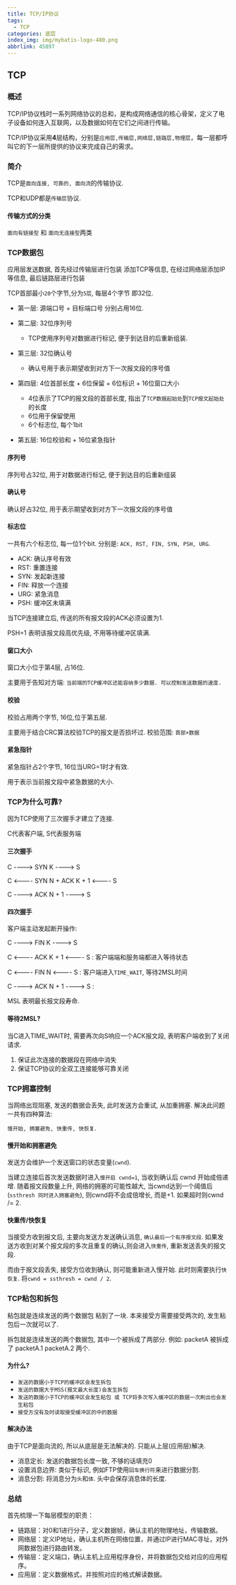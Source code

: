 ```yaml
---
title: TCP/IP协议
tags:
  - TCP
categories: 底层
index_img: img/mybatis-logo-480.png
abbrlink: 45897
---
```


## TCP

### 概述

TCP/IP协议栈时一系列网络协议的总和，是构成网络通信的核心骨架，定义了电子设备如何连入互联网，以及数据如何在它们之间进行传输。

TCP/IP协议采用**4**层结构，分别是`应用层,传输层,网络层,链路层,物理层`，每一层都呼叫它的下一层所提供的协议来完成自己的需求。



### 简介

TCP是`面向连接, 可靠的, 面向流`的传输协议.



TCP和UDP都是`传输层`协议.







#### 传输方式的分类

`面向有链接型` 和 `面向无连接型`两类



### TCP数据包

应用层发送数据, 首先经过传输层进行包装 添加TCP等信息, 在经过网络层添加IP等信息, 最后链路层进行包装



TCP首部最小`20`个字节,分为`5层`, 每层4个字节 即32位.

- 第一层: 源端口号 + 目标端口号 分别占用16位.

- 第二层: 32位序列号
  - TCP使用序列号对数据进行标记, 便于到达目的后重新组装.

- 第三层: 32位确认号
  - 确认号用于表示期望收到对方下一次报文段的序号值

- 第四层: 4位首部长度 + 6位保留 + 6位标识 + 16位窗口大小
  - 4位表示了TCP的报文段的首部长度, 指出了`TCP数据起始处`到`TCP报文起始处`的长度
  - 6位用于保留使用
  - 6个标志位, 每个1bit

- 第五层: 16位校验和 + 16位紧急指针



#### 序列号

序列号占32位, 用于对数据进行标记, 便于到达目的后重新组装



#### 确认号

确认好占32位, 用于表示期望收到对方下一次报文段的序号值



#### 标志位

一共有六个标志位, 每一位1个bit. 分别是: `ACK, RST, FIN, SYN, PSH, URG`.

- ACK: 确认序号有效
- RST: 重置连接
- SYN: 发起新连接
- FIN: 释放一个连接
- URG: 紧急消息
- PSH: 缓冲区未填满



当TCP连接建立后, 传送的所有报文段的ACK必须设置为1.

PSH=1 表明该报文段高优先级, 不用等待缓冲区填满.



#### 窗口大小

窗口大小位于第4层, 占16位.

主要用于告知对方端: `当前端的TCP缓冲区还能容纳多少数据. 可以控制发送数据的速度.`



#### 校验

校验占用两个字节, 16位,位于第五层.

主要用于结合CRC算法校验TCP的报文是否损坏过. 校验范围: `首部+数据`



#### 紧急指针

紧急指针占2个字节, 16位当URG=1时才有效.

 用于表示当前报文段中紧急数据的大小.





### TCP为什么可靠?

因为TCP使用了三次握手才建立了连接.

C代表客户端, S代表服务端



#### 三次握手

C ----> SYN K ----> S

C <---- SYN N + ACK K + 1 <---- S

C ----> ACK N + 1 ----> S



#### 四次握手

客户端主动发起断开操作:

C ----> FIN K ----> S

C <----  ACK K + 1 <---- S   :  客户端端和服务端都进入等待状态

C <----  FIN N <---- S          : 客户端进入`TIME_WAIT`, 等待2MSL时间

C ---->  ACK N + 1 ----> S   : 



MSL 表明最长报文段寿命.



#### 等待2MSL?

当C进入TIME_WAIT时, 需要再次向S响应一个ACK报文段, 表明客户端收到了关闭请求.

1. 保证此次连接的数据段在网络中消失
2. 保证TCP协议的全双工连接能够可靠关闭





### TCP拥塞控制

当网络出现阻塞, 发送的数据会丢失, 此时发送方会重试, 从加重拥塞.  解决此问题一共有四种算法:

`慢开始, 拥塞避免, 快重传, 快恢复`.



#### 慢开始和拥塞避免

发送方会维护一个发送窗口的状态变量(`cwnd`). 

当建立连接后首次发送数据时进入`慢开启 cwnd=1`, 当收到确认后 cwnd 开始成倍递增. 随着报文段数量上升, 网络的拥塞的可能性越大, 当cwnd达到一个阈值后(`ssthresh 同时进入拥塞避免`), 则cwnd将不会成倍增长, 而是+1. 如果超时则cwnd /= 2.



#### 快重传/快恢复

当接受方收到报文后, 主要向发送方发送确认消息, `确认最后一个有序报文段`. 如果发送方收到对某个报文段的多次且重复的确认,则会进入`快重传`, 重新发送丢失的报文段. 

而由于报文段丢失, 接受方位收到确认, 则可能重新进入慢开始. 此时则需要执行`快恢复`. 将`cwnd = ssthresh = cwnd / 2`.





### TCP粘包和拆包

粘包就是连续发送的两个数据包 粘到了一块. 本来接受方需要接受两次的, 发生粘包后一次就可以了.

拆包就是连续发送的两个数据包, 其中一个被拆成了两部分. 例如: packetA 被拆成了 packetA.1 packetA.2 两个.



#### 为什么?

- `发送的数据小于TCP的缓冲区会发生拆包`
- `发送的数据大于MSS(报文最大长度)会发生拆包`
- `发送的数据小于TCP的缓冲区会发生粘包 或 TCP将多次写入缓冲区的数据一次刷出也会发生粘包`
- `接受方没有及时读取接受缓冲区的中的数据`



#### 解决办法

由于TCP是面向流的, 所以从底层是无法解决的. 只能从上层(应用层)解决.

- 消息定长: 发送的数据包长度一致, 不够的话填充0
- 设置消息边界: 类似于标识, 例如FTP使用`回车换行符`来进行数据分割.
- 消息分割: 将消息分为`头`和`体`.  头中会保存消息体的长度.





### 总结

首先梳理一下每层模型的职责：

- 链路层：对0和1进行分子，定义数据帧，确认主机的物理地址，传输数据。
- 网络层：定义IP地址，确认主机所在网络位置，并通过IP进行MAC寻址，对外网数据包进行路由转发。
- 传输层：定义端口，确认主机上应用程序身份，并将数据包交给对应的应用程序。
- 应用层：定义数据格式，并按照对应的格式解读数据。